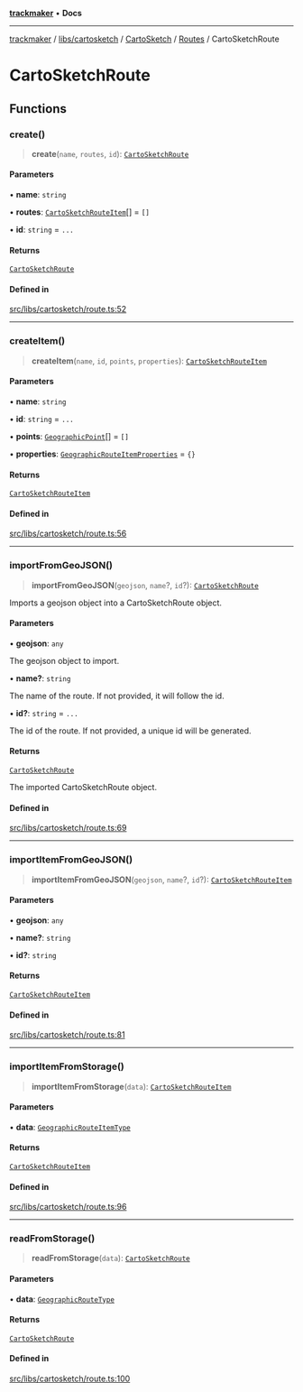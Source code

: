 [**trackmaker**](../../../../../../../README.md) • **Docs**

***

[trackmaker](../../../../../../../modules.md) / [libs/cartosketch](../../../../../README.md) / [CartoSketch](../../../README.md) / [Routes](../README.md) / CartoSketchRoute

# CartoSketchRoute

## Functions

### create()

> **create**(`name`, `routes`, `id`): [`CartoSketchRoute`](../README.md#cartosketchroute)

#### Parameters

• **name**: `string`

• **routes**: [`CartoSketchRouteItem`](../README.md#cartosketchrouteitem)[] = `[]`

• **id**: `string` = `...`

#### Returns

[`CartoSketchRoute`](../README.md#cartosketchroute)

#### Defined in

[src/libs/cartosketch/route.ts:52](https://github.com/Anson2251/trackmaker/blob/79fb765ba97780e527d64c6c60143ef30e165330/src/libs/cartosketch/route.ts#L52)

***

### createItem()

> **createItem**(`name`, `id`, `points`, `properties`): [`CartoSketchRouteItem`](../README.md#cartosketchrouteitem)

#### Parameters

• **name**: `string`

• **id**: `string` = `...`

• **points**: [`GeographicPoint`](../../../../../../../utils/geolocation/README.md#geographicpoint)[] = `[]`

• **properties**: [`GeographicRouteItemProperties`](../../../../../definitions.md#geographicrouteitemproperties) = `{}`

#### Returns

[`CartoSketchRouteItem`](../README.md#cartosketchrouteitem)

#### Defined in

[src/libs/cartosketch/route.ts:56](https://github.com/Anson2251/trackmaker/blob/79fb765ba97780e527d64c6c60143ef30e165330/src/libs/cartosketch/route.ts#L56)

***

### importFromGeoJSON()

> **importFromGeoJSON**(`geojson`, `name`?, `id`?): [`CartoSketchRoute`](../README.md#cartosketchroute)

Imports a geojson object into a CartoSketchRoute object.

#### Parameters

• **geojson**: `any`

The geojson object to import.

• **name?**: `string`

The name of the route. If not provided, it will follow the id.

• **id?**: `string` = `...`

The id of the route. If not provided, a unique id will be generated.

#### Returns

[`CartoSketchRoute`](../README.md#cartosketchroute)

The imported CartoSketchRoute object.

#### Defined in

[src/libs/cartosketch/route.ts:69](https://github.com/Anson2251/trackmaker/blob/79fb765ba97780e527d64c6c60143ef30e165330/src/libs/cartosketch/route.ts#L69)

***

### importItemFromGeoJSON()

> **importItemFromGeoJSON**(`geojson`, `name`?, `id`?): [`CartoSketchRouteItem`](../README.md#cartosketchrouteitem)

#### Parameters

• **geojson**: `any`

• **name?**: `string`

• **id?**: `string`

#### Returns

[`CartoSketchRouteItem`](../README.md#cartosketchrouteitem)

#### Defined in

[src/libs/cartosketch/route.ts:81](https://github.com/Anson2251/trackmaker/blob/79fb765ba97780e527d64c6c60143ef30e165330/src/libs/cartosketch/route.ts#L81)

***

### importItemFromStorage()

> **importItemFromStorage**(`data`): [`CartoSketchRouteItem`](../README.md#cartosketchrouteitem)

#### Parameters

• **data**: [`GeographicRouteItemType`](../../../../../definitions.md#geographicrouteitemtype)

#### Returns

[`CartoSketchRouteItem`](../README.md#cartosketchrouteitem)

#### Defined in

[src/libs/cartosketch/route.ts:96](https://github.com/Anson2251/trackmaker/blob/79fb765ba97780e527d64c6c60143ef30e165330/src/libs/cartosketch/route.ts#L96)

***

### readFromStorage()

> **readFromStorage**(`data`): [`CartoSketchRoute`](../README.md#cartosketchroute)

#### Parameters

• **data**: [`GeographicRouteType`](../../../../../definitions.md#geographicroutetype)

#### Returns

[`CartoSketchRoute`](../README.md#cartosketchroute)

#### Defined in

[src/libs/cartosketch/route.ts:100](https://github.com/Anson2251/trackmaker/blob/79fb765ba97780e527d64c6c60143ef30e165330/src/libs/cartosketch/route.ts#L100)
